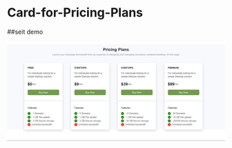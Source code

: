 # Card-for-Pricing-Plans

##seit demo 


![](https://github.com/Linamohamed89/Card-for-Pricing-Plans/blob/main/screenshot.png)
